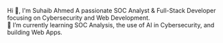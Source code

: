Hi 👋, I'm Suhaib Ahmed
A passionate SOC Analyst & Full-Stack Developer focusing on Cybersecurity and Web Development.
<br>
🌱 I’m currently learning SOC Analysis, the use of AI in Cybersecurity, and building Web Apps.
